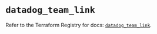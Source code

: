 # `datadog_team_link`

Refer to the Terraform Registry for docs: [`datadog_team_link`](https://registry.terraform.io/providers/datadog/datadog/3.40.0/docs/resources/team_link).
